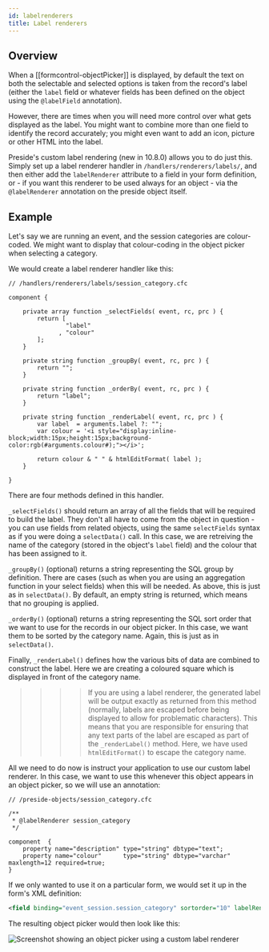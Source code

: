 ```yaml
---
id: labelrenderers
title: Label renderers
---
```


## Overview

When a [[formcontrol-objectPicker]] is displayed, by default the text on both the selectable and selected options is taken from the record's label (either the `label` field or whatever fields has been defined on the object using the `@labelField` annotation).

However, there are times when you will need more control over what gets displayed as the label. You might want to combine more than one field to identify the record accurately; you might even want to add an icon, picture or other HTML into the label.

Preside's custom label rendering (new in 10.8.0) allows you to do just this. Simply set up a label renderer handler in `/handlers/renderers/labels/`, and then either add the `labelRenderer` attribute to a field in your form definition, or - if you want this renderer to be used always for an object - via the `@labelRenderer` annotation on the preside object itself.

## Example

Let's say we are running an event, and the session categories are colour-coded. We might want to display that colour-coding in the object picker when selecting a category.

We would create a label renderer handler like this:

```luceescript
// /handlers/renderers/labels/session_category.cfc

component {

	private array function _selectFields( event, rc, prc ) {
		return [
			    "label"
			  , "colour"
		];
	}

	private string function _groupBy( event, rc, prc ) {
		return "";
	}

	private string function _orderBy( event, rc, prc ) {
		return "label";
	}

	private string function _renderLabel( event, rc, prc ) {
		var label  = arguments.label ?: "";
		var colour = '<i style="display:inline-block;width:15px;height:15px;background-color:rgb(#arguments.colour#);"></i>';

		return colour & " " & htmlEditFormat( label );
	}

}
```

There are four methods defined in this handler.

`_selectFields()` should return an array of all the fields that will be required to build the label. They don't all have to come from the object in question - you can use fields from related objects, using the same `selectFields` syntax as if you were doing a `selectData()` call. In this case, we are retreiving the name of the category (stored in the object's `label` field) and the colour that has been assigned to it.

`_groupBy()` (optional) returns a string representing the SQL group by definition. There are cases (such as when you are using an aggregation function in your select fields) when this will be needed. As above, this is just as in `selectData()`. By default, an empty string is returned, which means that no grouping is applied.

`_orderBy()` (optional) returns a string representing the SQL sort order that we want to use for the records in our object picker. In this case, we want them to be sorted by the category name. Again, this is just as in `selectData()`.

Finally, `_renderLabel()` defines how the various bits of data are combined to construct the label. Here we are creating a coloured square which is displayed in front of the category name.

>>>> If you are using a label renderer, the generated label will be output exactly as returned from this method (normally, labels are escaped before being displayed to allow for problematic characters). This means that you are responsible for ensuring that any text parts of the label are escaped as part of the `_renderLabel()` method. Here, we have used `htmlEditFormat()` to escape the category name.

All we need to do now is instruct your application to use our custom label renderer. In this case, we want to use this whenever this object appears in an object picker, so we will use an annotation:

```luceescript
// /preside-objects/session_category.cfc

/**
 * @labelRenderer session_category
 */

component  {
	property name="description" type="string" dbtype="text";
	property name="colour"      type="string" dbtype="varchar" maxlength=12 required=true;
}
```

If we only wanted to use it on a particular form, we would set it up in the form's XML definition:

```xml
<field binding="event_session.session_category" sortorder="10" labelRenderer="session_category" />
```

The resulting object picker would then look like this:

![Screenshot showing an object picker using a custom label renderer](images/screenshots/label-renderer-example.png)